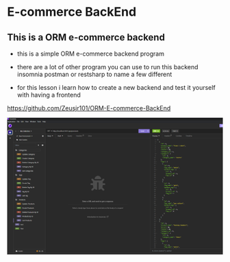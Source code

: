 # E-commerce BackEnd

## This is a ORM e-commerce backend 

* this is a simple ORM e-commerce backend program
*  there are a lot of other program you can use to run this backend insomnia      postman or restsharp to name a few different

* for this lesson i learn how to create a new backend and test it yourself with having a frontend 

https://github.com/Zeusjr101/ORM-E-commerce-BackEnd

![Alt text](image.png)